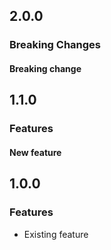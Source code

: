 ## 2.0.0

### Breaking Changes

#### Breaking change

## 1.1.0

### Features

#### New feature

## 1.0.0

### Features

- Existing feature
